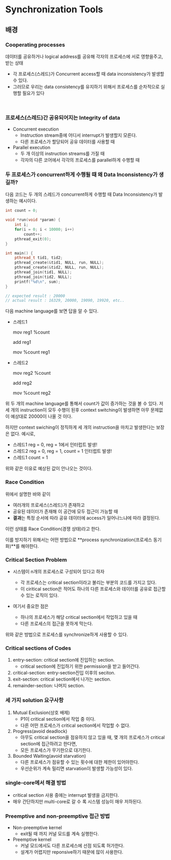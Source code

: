# Synchronization Tools
## 배경
### Cooperating processes
데이터를 공유하거나 logical address를 공유해 각자의 프로세스에 서로 영향을주고, 받는 상태
- 각 프로세스(스레드)가 Concurrent access할 때 data inconsistency가 발생할 수 있다.
- 그러므로 우리는 data consistency를 유지하기 위해서 프로세스를 순차적으로 실행할 필요가 있다

<br/>

### 프로세스(스레드)간 공유되어지는 Integrity of data
- Concurrent execution
    - Instruction stream중에 어디서 interrupt가 발생할지 모른다.
    - 다른 프로세스가 할당되어 공유 데이터를 사용할 때
- Parallel execution
    - 두 개 이상의 instruction streams를 가질 때
    - 각자의 다른 코어에서 각각의 프로세스를 parallel하게 수행할 때

### 두 프로세스가 concurrent하게 수행될 때 왜 Data Inconsistency가 생길까?
다음 코드는 두 개의 스레드가 concurrent하게 수행할 때 Data Inconsistency가 발생하는 예시이다.
```cpp
int count = 0;

void *run(void *param) {
    int i;
    for(i = 0; i < 10000; i++)
        count++;
    pthread_exit(0);
}

int main() {
    pthread_t tid1, tid2;
    pthread_create(&tid1, NULL, run, NULL);
    pthread_create(&tid2, NULL, run, NULL);
    pthread_join(tid1, NULL);
    pthread_join(tid2, NULL);
    printf("%d\n", sum);
}

// expected result : 20000
// actual result : 16329, 20000, 19090, 19920, etc..
```

다음 machine language를 보면 답을 알 수 있다.
- 스레드1

    mov reg1 %count

    add reg1

    mov %count reg1

- 스레드2

    mov reg2 %count

    add reg2

    mov %count reg2

위 두 개의 machine language를 통해서 count가 값이 증가하는 것을 볼 수 있다. 저 세 개의 instruction이 모두 수행이 된후 context switching이 발생하면 아무 문제없이 예상대로 20000이 나올 것 이다.

하지만 context swiching이 정직하게 세 개의 instruction을 마치고 발생한다는 보장은 없다. 예시로,

- 스레드1 reg = 0, reg = 1에서 인터럽트 발생!
- 스레드2 reg = 0, reg = 1, count = 1 인터럽트 발생!
- 스레드1 count = 1

위와 같은 이유로 예상된 값이 안나오는 것이다.


### Race Condition
위에서 설명한 바와 같이
- 여러개의 프로세스(스레드)가 존재하고
- 공유된 데이터가 존재해 이 공간에 모두 접근이 가능할 때
- **결과**는 특정 순서에 따라 공유 데이터에 access가 일어나느냐에 따라 결정된다.


이런 상태를 Race Condition(경쟁 상태)라고 한다.

이를 방지하기 위해서는 어떤 방법으로 **process synchronization(프로세스 동기화)**를 해야한다.


### Critical Section Problem
- 시스템이 n개의 프로세스로 구성되어 있다고 하자
    - 각 프로세스는 critical section이라고 불리는 부분의 코드를 가지고 있다.
    - 이 ciritical section은 적어도 하나의 다른 프로세스와 데이터를 공유로 접근할 수 있는 로직이 있다.

- 여기서 중요한 점은
    - 하나의 프로세스가 해당 critical section에서 작업하고 있을 때
    - 다른 프로세스의 접근을 못하게 막는다.

위와 같은 방법으로 프로세스를 synchronize하게 사용할 수 있다.

### Critical sections of Codes
1. entry-section: critical section에 진입하는 section.
    - critical section에 진입하기 위한 permission을 받고 들어간다.
2. critical-section: entry-section진입 이후의 seciton.
3. exit-section: critical section에서 나가는 section.
4. remainder-section: 나머지 section.

### 세 가지 solution 요구사항
1. Mutual Exclusion(상호 배제)
    - P1이 critical section에서 작업 중 이다.
    - 다른 어떤 프로세스가 critical section에서 작업할 수 없다.
2. Progress(avoid deadlock)
    - 아무도 critical section을 점유하지 않고 있을 때, 몇 개의 프로세스가 critical section에 접근하려고 한다면,
    - 모든 프로세스가 무기한으로 대기한다.
3. Bounded Waiting(avoid starvation)
    - 다른 프로세스가 점유할 수 있는 횟수에 대한 제한이 있어야한다.
    - 우선순위가 계속 밀리면 starvation이 발생할 가능성이 있다.

### single-core에서 해결 방법
- critical section 사용 중에는 interrupt 발생을 금지한다.
- 매우 간단하지만 multi-core로 갈 수 록 시스템 성능이 매우 저하된다.

### Preemptive and non-preemptive 접근 방법
- Non-preemptive kernel
    - exit될 때 까지 커널 모드를 계속 실행한다.
- Preemptive kernel
    - 커널 모드에서도 다른 프로세스에 선점 되도록 허가한다.
    - 설계가 어렵지만 reponsive하기 때문에 많이 사용한다.
    